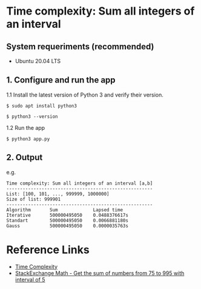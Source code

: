 # Time complexity: Sum all integers of an interval

## System requeriments (recommended)
* Ubuntu 20.04 LTS

## 1. Configure and run the app

1.1 Install the latest version of Python 3 and verify their version.
```
$ sudo apt install python3
```
```
$ python3 --version
```

1.2 Run the app
```
$ python3 app.py
```

## 2. Output
e.g.
```
Time complexity: Sum all integers of an interval [a,b]
------------------------------------------------------
List: [100, 101, ..., 999999, 1000000]
Size of list: 999901
------------------------------------------------------
Algorithm       Sum             Lapsed time
Iterative       500000495050    0.0488376617s
Standart        500000495050    0.0066881180s
Gauss           500000495050    0.0000035763s
```

# Reference Links
* [Time Complexity](https://en.wikipedia.org/wiki/Time_complexity)
* [StackExchange Math - Get the sum of numbers from 75 to 995 with interval of 5](https://math.stackexchange.com/questions/1692833/get-the-sum-of-numbers-from-75-to-995-with-interval-of-5)